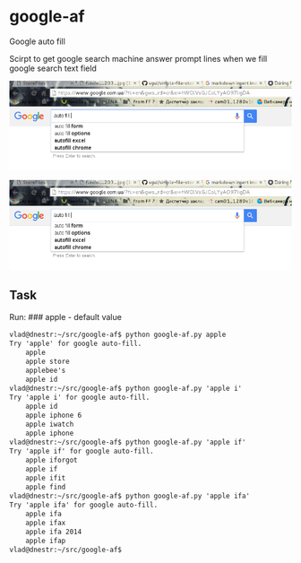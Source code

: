 
# google-af

Google auto fill

Scirpt to get google search machine answer prompt lines when
we fill google search text field

![Screenshot on google page](/google-autofill.png "Google page scrinshot")




![google-autofill.png](/google-autofill.png "Google page scrinshot")

##  Task


Run:
    ### apple - default value

    vlad@dnestr:~/src/google-af$ python google-af.py apple
    Try 'apple' for google auto-fill.
        apple
        apple store
        applebee's
        apple id
    vlad@dnestr:~/src/google-af$ python google-af.py 'apple i'
    Try 'apple i' for google auto-fill.
        apple id
        apple iphone 6
        apple iwatch
        apple iphone
    vlad@dnestr:~/src/google-af$ python google-af.py 'apple if'
    Try 'apple if' for google auto-fill.
        apple iforgot
        apple if
        apple ifit
        apple find
    vlad@dnestr:~/src/google-af$ python google-af.py 'apple ifa'
    Try 'apple ifa' for google auto-fill.
        apple ifa
        apple ifax
        apple ifa 2014
        apple ifap
    vlad@dnestr:~/src/google-af$ 

